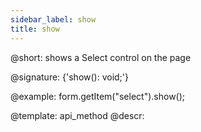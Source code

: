 ```yaml
---
sidebar_label: show
title: show
---          
```


@short: shows a Select control on the page

@signature: {'show(): void;'}
 


@example:
form.getItem("select").show();


@template: api_method
@descr:


